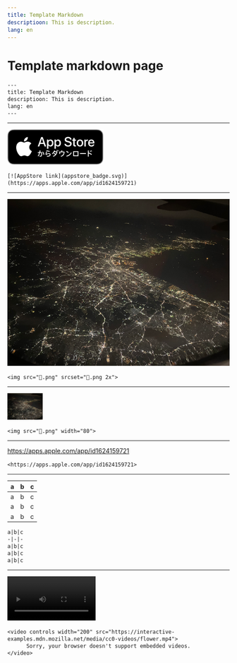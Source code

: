 ```yaml
---
title: Template Markdown
descriptioon: This is description.
lang: en
---
```


Template markdown page
======================

```
---
title: Template Markdown
descriptioon: This is description.
lang: en
---
```

* * *

[![AppStore link](appstore_badge.svg)](https://apps.apple.com/app/id1624159721)

```
[![AppStore link](appstore_badge.svg)](https://apps.apple.com/app/id1624159721)
```

* * *

<img src="🌃.png" srcset="🌃.png 2x">

```
<img src="🌃.png" srcset="🌃.png 2x">
```

* * *

<img src="🌃.png" width="80">

```
<img src="🌃.png" width="80">
```

* * *

<https://apps.apple.com/app/id1624159721>

```
<https://apps.apple.com/app/id1624159721>
```

* * *

a|b|c
-|-|-
a|b|c
a|b|c
a|b|c

```
a|b|c
-|-|-
a|b|c
a|b|c
a|b|c
```

* * *

<video controls width="200" src="https://interactive-examples.mdn.mozilla.net/media/cc0-videos/flower.mp4">
      Sorry, your browser doesn't support embedded videos.
</video>

```
<video controls width="200" src="https://interactive-examples.mdn.mozilla.net/media/cc0-videos/flower.mp4">
      Sorry, your browser doesn't support embedded videos.
</video>
```
